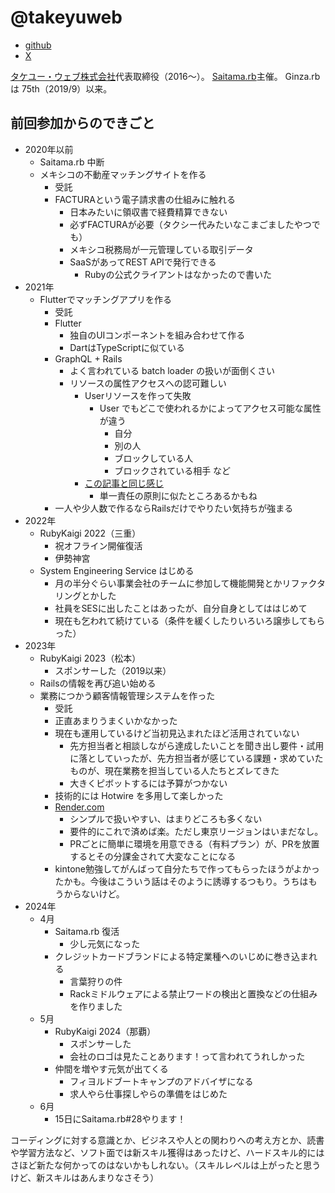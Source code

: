 # @takeyuweb

* [github](https://github.com/takeyuweb)
* [X](https://x.com/takeyuweb)

[タケユー・ウェブ株式会社](https://takeyuweb.co.jp)代表取締役（2016～）。
[Saitama.rb](https://saitamarb.connpass.com/)主催。
Ginza.rb は 75th（2019/9）以来。

## 前回参加からのできごと
- 2020年以前
  - Saitama.rb 中断
  - メキシコの不動産マッチングサイトを作る
    - 受託
    - FACTURAという電子請求書の仕組みに触れる
      - 日本みたいに領収書で経費精算できない
      - 必ずFACTURAが必要（タクシー代みたいなこまごましたやつでも）
      - メキシコ税務局が一元管理している取引データ
      - SaaSがあってREST APIで発行できる
        - Rubyの公式クライアントはなかったので書いた
- 2021年
  - Flutterでマッチングアプリを作る
    - 受託
    - Flutter
      - 独自のUIコンポーネントを組み合わせて作る
      - DartはTypeScriptに似ている
    - GraphQL + Rails
      - よく言われている batch loader の扱いが面倒くさい
      - リソースの属性アクセスへの認可難しい
        - Userリソースを作って失敗
          - User でもどこで使われるかによってアクセス可能な属性が違う
            - 自分
            - 別の人
            - ブロックしている人
            - ブロックされている相手 など
        - [この記事と同じ感じ](https://www.magiroux.com/eight-years-of-graphql)
          - 単一責任の原則に似たところあるかもね
    - 一人や少人数で作るならRailsだけでやりたい気持ちが強まる
- 2022年
  - RubyKaigi 2022（三重）
    - 祝オフライン開催復活
    - 伊勢神宮
  - System Engineering Service はじめる
    - 月の半分ぐらい事業会社のチームに参加して機能開発とかリファクタリングとかした
    - 社員をSESに出したことはあったが、自分自身としてははじめて
    - 現在も乞われて続けている（条件を緩くしたりいろいろ譲歩してもらった）
- 2023年
  - RubyKaigi 2023（松本）
    - スポンサーした（2019以来）
  - Railsの情報を再び追い始める
  - 業務につかう顧客情報管理システムを作った
    - 受託
    - 正直あまりうまくいかなかった
    - 現在も運用しているけど当初見込まれたほど活用されていない
      - 先方担当者と相談しながら達成したいことを聞き出し要件・試用に落としていったが、先方担当者が感じている課題・求めていたものが、現在業務を担当している人たちとズレてきた
      - 大きくピボットするには予算がつかない
    - 技術的には Hotwire を多用して楽しかった
    - [Render.com](Render.com)
      - シンプルで扱いやすい、はまりどころも多くない
      - 要件的にこれで済めば楽。ただし東京リージョンはいまだなし。
      - PRごとに簡単に環境を用意できる（有料プラン）が、PRを放置するとその分課金されて大変なことになる
    - kintone勉強してがんばって自分たちで作ってもらったほうがよかったかも。今後はこういう話はそのように誘導するつもり。うちはもうからないけど。
- 2024年
  - 4月
    - Saitama.rb 復活
      - 少し元気になった
    - クレジットカードブランドによる特定業種へのいじめに巻き込まれる
      - 言葉狩りの件
      - Rackミドルウェアによる禁止ワードの検出と置換などの仕組みを作りました
  - 5月
    - RubyKaigi 2024（那覇）
      - スポンサーした
      - 会社のロゴは見たことあります！って言われてうれしかった
    - 仲間を増やす元気が出てくる
      - フィヨルドブートキャンプのアドバイザになる
      - 求人やら仕事探しやらの準備をはじめた
  - 6月
    - 15日にSaitama.rb#28やります！

コーディングに対する意識とか、ビジネスや人との関わりへの考え方とか、読書や学習方法など、ソフト面では新スキル獲得はあったけど、ハードスキル的にはさほど新たな何かってのはないかもしれない。（スキルレベルは上がったと思うけど、新スキルはあんまりなさそう）
